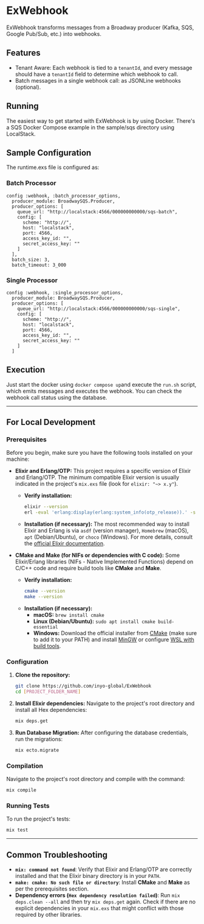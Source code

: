# ExWebhook

ExWebhook transforms messages from a Broadway producer (Kafka, SQS, Google Pub/Sub, etc.) into webhooks.

## Features
- Tenant Aware: Each webhook is tied to a `tenantId`, and every message should have a `tenantId` field to determine which webhook to call.
- Batch messages in a single webhook call: as JSONLine webhooks (optional).

## Running
The easiest way to get started with ExWebhook is by using Docker. There's a SQS Docker Compose example in the sample/sqs directory using LocalStack.

## Sample Configuration
The runtime.exs file is configured as:

### Batch Processor

```
config :webhook, :batch_processor_options,
  producer_module: BroadwaySQS.Producer,
  producer_options: [
    queue_url: "http://localstack:4566/000000000000/sqs-batch",
    config: [
      scheme: "http://",
      host: "localstack",
      port: 4566,
      access_key_id: "",
      secret_access_key: ""
    ]
  ],
  batch_size: 3,
  batch_timeout: 3_000
```

### Single Processor

```
config :webhook, :single_processor_options,
  producer_module: BroadwaySQS.Producer,
  producer_options: [
    queue_url: "http://localstack:4566/000000000000/sqs-single",
    config: [
      scheme: "http://",
      host: "localstack",
      port: 4566,
      access_key_id: "",
      secret_access_key: ""
    ]
  ]
```

## Execution
Just start the docker using `docker compose up`and execute the `run.sh` script, which emits messages and executes the webhook. You can check the webhook call status using the database.

-----

## For Local Development

### Prerequisites

Before you begin, make sure you have the following tools installed on your machine:

  * **Elixir and Erlang/OTP:** This project requires a specific version of Elixir and Erlang/OTP. The minimum compatible Elixir version is usually indicated in the project's `mix.exs` file (look for `elixir: "~> x.y"`).

      * **Verify installation:**
        ```bash
        elixir --version
        erl -eval 'erlang:display(erlang:system_info(otp_release)).' -s init stop
        ```
      * **Installation (if necessary):** The most recommended way to install Elixir and Erlang is via `asdf` (version manager), `Homebrew` (macOS), `apt` (Debian/Ubuntu), or `choco` (Windows). For more details, consult the [official Elixir documentation](https://elixir-lang.org/install.html).

  * **CMake and Make (for NIFs or dependencies with C code):** Some Elixir/Erlang libraries (NIFs - Native Implemented Functions) depend on C/C++ code and require build tools like **CMake** and **Make**.

      * **Verify installation:**
        ```bash
        cmake --version
        make --version
        ```
      * **Installation (if necessary):**
          * **macOS:** `brew install cmake`
          * **Linux (Debian/Ubuntu):** `sudo apt install cmake build-essential`
          * **Windows:** Download the official installer from [CMake](https://cmake.org/download/) (make sure to add it to your PATH) and install [MinGW](https://www.google.com/search?q=http://mingw-w64.org/doku.php/download) or configure [WSL with build tools](https://learn.microsoft.com/en-us/windows/wsl/install).

### Configuration

1.  **Clone the repository:**

    ```bash
    git clone https://github.com/inyo-global/ExWebhook
    cd [PROJECT_FOLDER_NAME]
    ```

2.  **Install Elixir dependencies:**
    Navigate to the project's root directory and install all Hex dependencies:

    ```bash
    mix deps.get
    ```

3.  **Run Database Migration:**
    After configuring the database credentials, run the migrations:

    ```bash
    mix ecto.migrate
    ```

### Compilation

Navigate to the project's root directory and compile with the command:

```bash
mix compile
```

### Running Tests

To run the project's tests:

```bash
mix test
```

-----

## Common Troubleshooting

  * **`mix: command not found`**: Verify that Elixir and Erlang/OTP are correctly installed and that the Elixir binary directory is in your `PATH`.
  * **`make: cmake: No such file or directory`**: Install **CMake** and **Make** as per the prerequisites section.
  * **Dependency errors (`Hex dependency resolution failed`)**: Run `mix deps.clean --all` and then try `mix deps.get` again. Check if there are no explicit dependencies in your `mix.exs` that might conflict with those required by other libraries.
